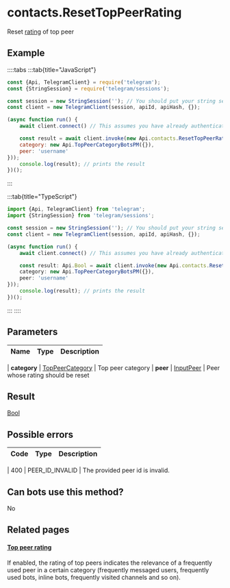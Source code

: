# contacts.ResetTopPeerRating

Reset [rating](https://core.telegram.org/api/top-rating) of top peer



## Example

::::tabs
:::tab{title="JavaScript"}
```js
const {Api, TelegramClient} = require('telegram');
const {StringSession} = require('telegram/sessions');

const session = new StringSession(''); // You should put your string session here
const client = new TelegramClient(session, apiId, apiHash, {});

(async function run() {
    await client.connect() // This assumes you have already authenticated with .start()

    const result = await client.invoke(new Api.contacts.ResetTopPeerRating({
    category: new Api.TopPeerCategoryBotsPM({}),
    peer: 'username'
}));
    console.log(result); // prints the result
})();
```
:::

:::tab{title="TypeScript"}
```ts
import {Api, TelegramClient} from 'telegram';
import {StringSession} from 'telegram/sessions';

const session = new StringSession(''); // You should put your string session here
const client = new TelegramClient(session, apiId, apiHash, {});

(async function run() {
    await client.connect() // This assumes you have already authenticated with .start()

    const result: Api.Bool = await client.invoke(new Api.contacts.ResetTopPeerRating({
    category: new Api.TopPeerCategoryBotsPM({}),
    peer: 'username'
}));
    console.log(result); // prints the result
})();
```
:::
::::



## Parameters

| Name | Type | Description |
| :--: | ---- | ----------- |

| **category** | [TopPeerCategory](https://core.telegram.org/type/TopPeerCategory) | Top peer category 
| **peer** | [InputPeer](https://core.telegram.org/type/InputPeer) | Peer whose rating should be reset 


## Result

[Bool](https://core.telegram.org/type/Bool)



## Possible errors

| Code | Type | Description |
| :--: | ---- | ----------- |

| 400 | PEER\_ID\_INVALID | The provided peer id is invalid. 


## Can bots use this method?

No

## Related pages

#### [Top peer rating](https://core.telegram.org/api/top-rating)

If enabled, the rating of top peers indicates the relevance of a frequently used peer in a certain category (frequently messaged users, frequently used bots, inline bots, frequently visited channels and so on).




